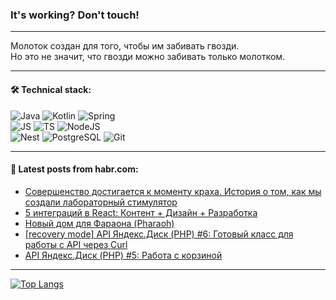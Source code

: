 ### It's working? Don't touch!

---
Молоток создан для того, чтобы им забивать гвозди. <br>
Но это не значит, что гвозди можно забивать только молотком.

---

#### 🛠️ Technical stack:

![Java](https://img.shields.io/badge/Java-informational?logo=Oracle&style=flat&logoColor=white&color=FF4500)
![Kotlin](https://img.shields.io/badge/Kotlin-informational?logo=Kotlin&style=flat&logoColor=white&color=774D97)
![Spring](https://img.shields.io/badge/SpringBoot-informational?logo=SpringBoot&style=flat&logoColor=white&color=6DB33F) <br>
![JS](https://img.shields.io/badge/JS-informational?logo=javaScript&style=flat&logoColor=black&color=F7Df1E)
![TS](https://img.shields.io/badge/TypeScript-informational?logo=typeScript&style=flat&logoColor=black&color=0667A8)
![NodeJS](https://img.shields.io/badge/NodeJS-informational?logo=node.js&style=flat&logoColor=white&color=70A760) <br>
![Nest](https://img.shields.io/badge/NestJS-informational?logo=NestJS&style=flat&logoColor=white&color=E0234E)
![PostgreSQL](https://img.shields.io/badge/PostgreSQL-informational?logo=PostgreSQL&style=flat&logoColor=white&color=DAA520)
![Git](https://img.shields.io/badge/Git-informational?logo=git&style=flat&logoColor=white&color=778899)

___

#### 💬 Latest posts from habr.com:

<!-- BLOG-POST-LIST:START -->
- [Совершенство достигается к моменту краха. История о том, как мы создали лабораторный стимулятор](https://habr.com/ru/companies/samsung/articles/749472/?utm_source=habrahabr&utm_medium=rss&utm_campaign=749472)
- [5 интеграций в React: Контент + Дизайн + Разработка](https://habr.com/ru/articles/749484/?utm_source=habrahabr&utm_medium=rss&utm_campaign=749484)
- [Новый дом для Фараона &lpar;Pharaoh&rpar;](https://habr.com/ru/articles/749478/?utm_source=habrahabr&utm_medium=rss&utm_campaign=749478)
- [[recovery mode] API Яндекс.Диск &lpar;PHP&rpar; #6: Готовый класс для работы с API через Curl](https://habr.com/ru/articles/749462/?utm_source=habrahabr&utm_medium=rss&utm_campaign=749462)
- [API Яндекс.Диск &lpar;PHP&rpar; #5: Работа с корзиной](https://habr.com/ru/articles/749174/?utm_source=habrahabr&utm_medium=rss&utm_campaign=749174)
<!-- BLOG-POST-LIST:END -->

---
[![Top Langs](https://github-readme-stats-git-master-advtsetting-gmailcom.vercel.app/api/top-langs/?username=zloylis&langs_count=10&hide_title=false&title_color=e6edf3&size_weight=0.5&count_weight=0.5&layout=compact&hide_border=true&theme=dracula)](https://github.com/zloylis)

<!-- ![GitHub stats](https://github-readme-stats-git-master-advtsetting-gmailcom.vercel.app/api?username=zloylis&show_icons=true&hide_border=true&theme=dracula&hide_title=true&include_all_commits=true&count_private=true&hide=contribs&hide_rank=true) -->

